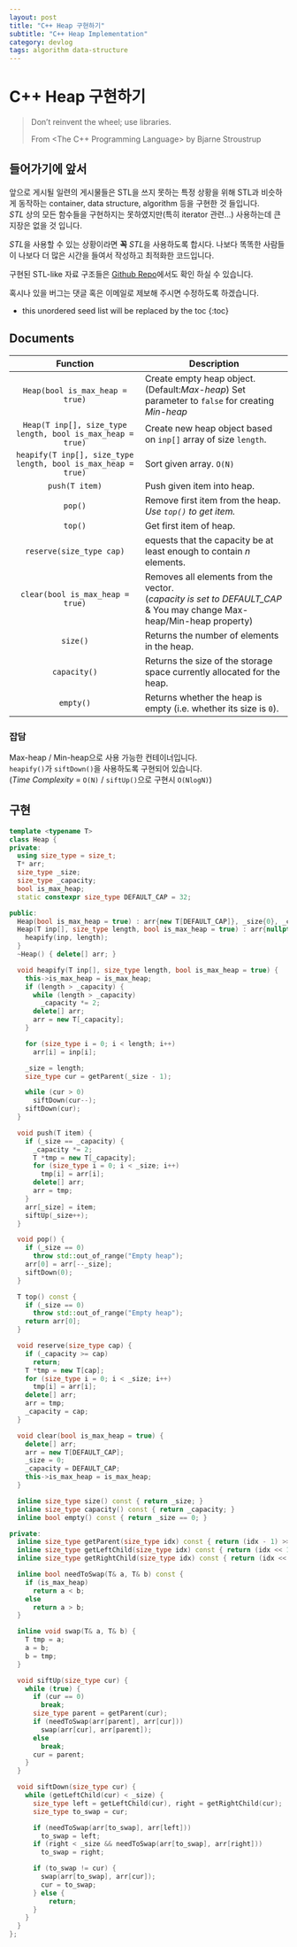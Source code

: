 ```yaml
---
layout: post
title: "C++ Heap 구현하기"
subtitle: "C++ Heap Implementation"
category: devlog
tags: algorithm data-structure
---
```


# C++ Heap 구현하기

> Don’t reinvent the wheel; use libraries.
>
> From <The C++ Programming Language> by Bjarne Stroustrup

## 들어가기에 앞서

앞으로 게시될 일련의 게시물들은 STL을 쓰지 못하는 특정 상황을 위해 STL과 비슷하게 동작하는 container, data structure, algorithm 등을 구현한 것 들입니다.<br>
*STL* 상의 모든 함수들을 구현하지는 못하였지만(특히 iterator 관련...) 사용하는데 큰 지장은 없을 것 입니다.

*STL*을 사용할 수 있는 상황이라면 **꼭** *STL*을 사용하도록 합시다. 나보다 똑똑한 사람들이 나보다 더 많은 시간을 들여서 작성하고 최적화한 코드입니다.<br>

구현된 STL-like 자료 구조들은 [Github Repo](https://github.com/LazyRen/Data-Structures)에서도 확인 하실 수 있습니다.

혹시나 있을 버그는 댓글 혹은 이메일로 제보해 주시면 수정하도록 하겠습니다.

<!--more-->

* this unordered seed list will be replaced by the toc
{:toc}

## Documents

|                           Function                           | Description                                                  |
| :----------------------------------------------------------: | ------------------------------------------------------------ |
|               `Heap(bool is_max_heap = true)`                | Create empty heap object.(Default:*Max-heap*) Set parameter to `false` for creating *Min-heap* |
|  `Heap(T inp[], size_type length, bool is_max_heap = true)`  | Create new heap object based on `inp[]` array of size `length`. |
| `heapify(T inp[], size_type length, bool is_max_heap = true)` | Sort given array. `O(N)`                                  |
|                        `push(T item)`                        | Push given item into heap.                                   |
|                           `pop()`                            | Remove first item from the heap. *Use `top()` to get item.*  |
|                           `top()`                            | Get first item of heap.                                      |
|                   `reserve(size_type cap)`                   | equests that the capacity be at least enough to contain *n* elements. |
|               `clear(bool is_max_heap = true)`               | Removes all elements from the vector.<br>(*capacity is set to DEFAULT_CAP* & You may change Max-heap/Min-heap property) |
|                           `size()`                           | Returns the number of elements in the heap.                  |
|                         `capacity()`                         | Returns the size of the storage space currently allocated for the heap. |
|                          `empty()`                           | Returns whether the heap is empty (i.e. whether its size is `0`). |

### 잡담

Max-heap / Min-heap으로 사용 가능한 컨테이너입니다.<br>
`heapify()`가 `siftDown()`을 사용하도록 구현되어 있습니다.<br>
(*Time Complexity* = `O(N)` / `siftUp()`으로 구현시 `O(NlogN)`)

## 구현

```c++
template <typename T>
class Heap {
private:
  using size_type = size_t;
  T* arr;
  size_type _size;
  size_type _capacity;
  bool is_max_heap;
  static constexpr size_type DEFAULT_CAP = 32;

public:
  Heap(bool is_max_heap = true) : arr{new T[DEFAULT_CAP]}, _size{0}, _capacity{DEFAULT_CAP}, is_max_heap{is_max_heap} {}
  Heap(T inp[], size_type length, bool is_max_heap = true) : arr{nullptr}, _size{length}, _capacity{DEFAULT_CAP}, is_max_heap{is_max_heap} {
    heapify(inp, length);
  }
  ~Heap() { delete[] arr; }

  void heapify(T inp[], size_type length, bool is_max_heap = true) {
    this->is_max_heap = is_max_heap;
    if (length > _capacity) {
      while (length > _capacity)
        _capacity *= 2;
      delete[] arr;
      arr = new T[_capacity];
    }

    for (size_type i = 0; i < length; i++)
      arr[i] = inp[i];

    _size = length;
    size_type cur = getParent(_size - 1);

    while (cur > 0)
      siftDown(cur--);
    siftDown(cur);
  }

  void push(T item) {
    if (_size == _capacity) {
      _capacity *= 2;
      T *tmp = new T[_capacity];
      for (size_type i = 0; i < _size; i++)
        tmp[i] = arr[i];
      delete[] arr;
      arr = tmp;
    }
    arr[_size] = item;
    siftUp(_size++);
  }

  void pop() {
    if (_size == 0)
      throw std::out_of_range("Empty heap");
    arr[0] = arr[--_size];
    siftDown(0);
  }

  T top() const {
    if (_size == 0)
      throw std::out_of_range("Empty heap");
    return arr[0];
  }

  void reserve(size_type cap) {
    if (_capacity >= cap)
      return;
    T *tmp = new T[cap];
    for (size_type i = 0; i < _size; i++)
      tmp[i] = arr[i];
    delete[] arr;
    arr = tmp;
    _capacity = cap;
  }

  void clear(bool is_max_heap = true) {
    delete[] arr;
    arr = new T[DEFAULT_CAP];
    _size = 0;
    _capacity = DEFAULT_CAP;
    this->is_max_heap = is_max_heap;
  }

  inline size_type size() const { return _size; }
  inline size_type capacity() const { return _capacity; }
  inline bool empty() const { return _size == 0; }

private:
  inline size_type getParent(size_type idx) const { return (idx - 1) >> 1; }
  inline size_type getLeftChild(size_type idx) const { return (idx << 1) + 1; }
  inline size_type getRightChild(size_type idx) const { return (idx << 1) + 2; }

  inline bool needToSwap(T& a, T& b) const {
    if (is_max_heap)
      return a < b;
    else
      return a > b;
  }

  inline void swap(T& a, T& b) {
    T tmp = a;
    a = b;
    b = tmp;
  }

  void siftUp(size_type cur) {
    while (true) {
      if (cur == 0)
        break;
      size_type parent = getParent(cur);
      if (needToSwap(arr[parent], arr[cur]))
        swap(arr[cur], arr[parent]);
      else
        break;
      cur = parent;
    }
  }

  void siftDown(size_type cur) {
    while (getLeftChild(cur) < _size) {
      size_type left = getLeftChild(cur), right = getRightChild(cur);
      size_type to_swap = cur;

      if (needToSwap(arr[to_swap], arr[left]))
        to_swap = left;
      if (right < _size && needToSwap(arr[to_swap], arr[right]))
        to_swap = right;

      if (to_swap != cur) {
        swap(arr[to_swap], arr[cur]);
        cur = to_swap;
      } else {
          return;
      }
    }
  }
};
```
